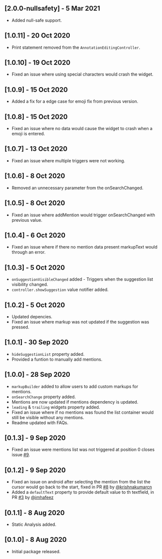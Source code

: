 ## [2.0.0-nullsafety] - 5 Mar 2021

- Added null-safe support.

## [1.0.11] - 20 Oct 2020

- Print statement removed from the `AnnotationEditingController`.

## [1.0.10] - 19 Oct 2020

- Fixed an issue where using special characters would crash the widget.

## [1.0.9] - 15 Oct 2020

- Added a fix for a edge case for emoji fix from previous version.

## [1.0.8] - 15 Oct 2020

- Fixed an issue where no data would cause the widget to crash when a emoji is entered.

## [1.0.7] - 13 Oct 2020

- Fixed an issue where multiple triggers were not working.

## [1.0.6] - 8 Oct 2020

- Removed an unnecessary parameter from the onSearchChanged.

## [1.0.5] - 8 Oct 2020

- Fixed an issue where addMention would trigger onSearchChanged with previous value.

## [1.0.4] - 6 Oct 2020

- Fixed an issue where if there no mention data present markupText would through an error.

## [1.0.3] - 5 Oct 2020

- `onSuggestionVisibleChanged` added - Triggers when the suggestion list visibility changed.
- `controller.showSuggestion` value notifier added.

## [1.0.2] - 5 Oct 2020

- Updated depencies.
- Fixed an issue where markup was not updated if the suggestion was pressed.

## [1.0.1] - 30 Sep 2020

- `hideSuggestionList` property added.
- Provided a funtion to manually add mentions.

## [1.0.0] - 28 Sep 2020

- `markupBuilder` added to allow users to add custom markups for mentions.
- `onSearchChange` property added.
- Mentions are now updated if mentions dependency is updated.
- `leading` & `trailing` widgets property added.
- Fixed an issue where if no mentions was found the list container would still be visible without any mentions.
- Readme updated with FAQs.

## [0.1.3] - 9 Sep 2020

- Fixed an issue were mentions list was not triggered at position 0 closes issue [#9](https://github.com/fayeed/flutter_mentions/issues/9).

## [0.1.2] - 9 Sep 2020

- Fixed an issue on android after selecting the mention from the list the cursor would go back to the start, fixed in PR [#8](https://github.com/fayeed/flutter_mentions/pull/8) by [@krishnakumarcn](https://github.com/krishnakumarcn)
- Added a `defaultText` property to provide default value to th textfield, in PR [#3](https://github.com/fayeed/flutter_mentions/pull/3) by [@imhafeez](https://github.com/imhafeez)

## [0.1.1] - 8 Aug 2020

- Static Analysis added.

## [0.1.0] - 8 Aug 2020

- Initial package released.
